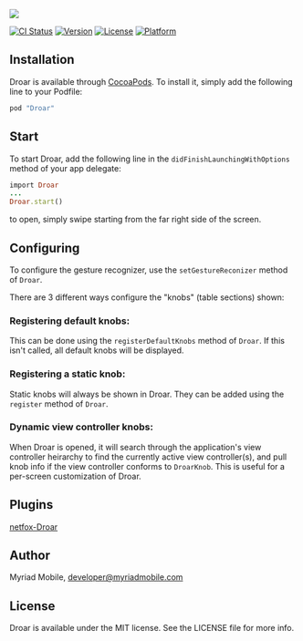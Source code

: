 ![](https://raw.githubusercontent.com/myriadmobile/Droar/master/Github/DroarLogo.png)


[![CI Status](http://img.shields.io/travis/myriadmobile/Droar.svg?style=flat)](https://travis-ci.org/myriadmobile/Droar)
[![Version](https://img.shields.io/cocoapods/v/Droar.svg?style=flat)](http://cocoapods.org/pods/Droar)
[![License](https://img.shields.io/cocoapods/l/Droar.svg?style=flat)](http://cocoapods.org/pods/Droar)
[![Platform](https://img.shields.io/cocoapods/p/Droar.svg?style=flat)](http://cocoapods.org/pods/Droar)

## Installation

Droar is available through [CocoaPods](http://cocoapods.org). To install
it, simply add the following line to your Podfile:

```ruby
pod "Droar"
```

## Start

To start Droar, add the following line in the `didFinishLaunchingWithOptions` method of your app delegate:

```ruby
import Droar
...
Droar.start()
```

to open, simply swipe starting from the far right side of the screen.

## Configuring

To configure the gesture recognizer, use the `setGestureReconizer` method of `Droar`.

There are 3 different ways configure the "knobs" (table sections) shown:

### Registering default knobs:
This can be done using the `registerDefaultKnobs` method of `Droar`.  If this isn't called, all default knobs will be displayed.
    
### Registering a static knob:
Static knobs will always be shown in Droar.  They can be added using the `register` method of `Droar`.

### Dynamic view controller knobs:
When Droar is opened, it will search through the application's view controller heirarchy to find the currently active view controller(s), and pull knob info if the view controller conforms to `DroarKnob`.  This is useful for a per-screen customization of Droar.

## Plugins

[netfox-Droar](https://github.com/myriadmobile/netfox-Droar)

## Author

Myriad Mobile, developer@myriadmobile.com

## License

Droar is available under the MIT license. See the LICENSE file for more info.
